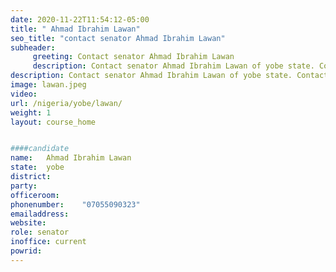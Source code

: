 ```yaml
---
date: 2020-11-22T11:54:12-05:00
title: " Ahmad Ibrahim Lawan"
seo_title: "contact senator Ahmad Ibrahim Lawan"
subheader:
     greeting: Contact senator Ahmad Ibrahim Lawan 
     description: Contact senator Ahmad Ibrahim Lawan of yobe state. Contact information for senator Ahmad Ibrahim Lawan includes email address, phone number, and mailing address.
description: Contact senator Ahmad Ibrahim Lawan of yobe state. Contact information for senator Ahmad Ibrahim Lawan includes email address, phone number, and mailing address.
image: lawan.jpeg
video: 
url: /nigeria/yobe/lawan/
weight: 1
layout: course_home


####candidate
name:	Ahmad Ibrahim Lawan
state:	yobe
district: 
party:	
officeroom:	
phonenumber:	"07055090323"
emailaddress:	
website:	
role: senator
inoffice: current
powrid: 
---
```


